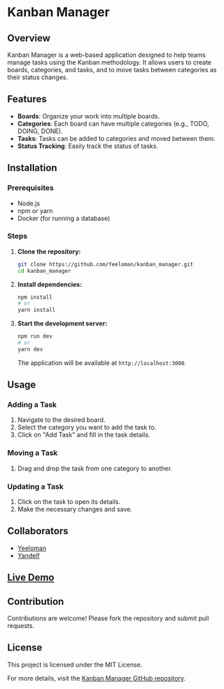 # Kanban Manager

## Overview

Kanban Manager is a web-based application designed to help teams manage tasks using the Kanban methodology. It allows users to create boards, categories, and tasks, and to move tasks between categories as their status changes.

## Features

- **Boards**: Organize your work into multiple boards.
- **Categories**: Each board can have multiple categories (e.g., TODO, DOING, DONE).
- **Tasks**: Tasks can be added to categories and moved between them.
- **Status Tracking**: Easily track the status of tasks.

## Installation

### Prerequisites

- Node.js
- npm or yarn
- Docker (for running a database)

### Steps

1. **Clone the repository:**

   ```bash
   git clone https://github.com/Yeeloman/kanban_manager.git
   cd kanban_manager
   ```

2. **Install dependencies:**

   ```bash
   npm install
   # or
   yarn install
   ```

3. **Start the development server:**

   ```bash
   npm run dev
   # or
   yarn dev
   ```

   The application will be available at `http://localhost:3000`.

## Usage

### Adding a Task

1. Navigate to the desired board.
2. Select the category you want to add the task to.
3. Click on "Add Task" and fill in the task details.

### Moving a Task

1. Drag and drop the task from one category to another.

### Updating a Task

1. Click on the task to open its details.
2. Make the necessary changes and save.

## Collaborators

- [Yeeloman](https://github.com/Yeeloman)
- [Yandelf](https://github.com/Yandelff00)

## [Live Demo](https://yeelo-kanban-manager.netlify.app/)

## Contribution

Contributions are welcome! Please fork the repository and submit pull requests.

## License

This project is licensed under the MIT License.

For more details, visit the [Kanban Manager GitHub repository](https://github.com/Yeeloman/kanban_manager.git).
